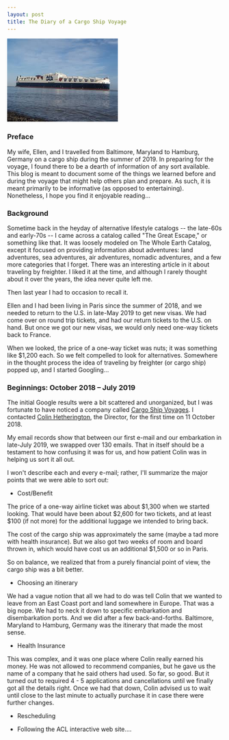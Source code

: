 ```yaml
---
layout: post
title: The Diary of a Cargo Ship Voyage
---
```


![Atlantic Sky](/images/Atlantic_Sky.jpg "Atlantic Sky")

### Preface  

My wife, Ellen, and I travelled from Baltimore, Maryland to Hamburg, Germany on a cargo ship during the summer of 2019.  In preparing for the voyage, I found there to be a dearth of information of any sort available.  This blog is meant to document some of the things we learned before and during the voyage that might help others plan and prepare.  As such, it is meant primarily to be informative (as opposed to entertaining).  Nonetheless, I hope you find it enjoyable reading...

### Background  

Sometime back in the heyday of alternative lifestyle catalogs -- the late-60s and early-70s -- I came across a catalog called "The Great Escape," or something like that. It was loosely modeled on The Whole Earth Catalog, except it focused on providing information about adventures: land adventures, sea adventures, air adventures, nomadic adventures, and a few more categories that I forget.  There was an interesting article in it about traveling by freighter.  I liked it at the time, and although I rarely thought about it over the years, the idea never quite left me.

Then last year I had to occasion to recall it.  

Ellen and I had been living in Paris since the summer of 2018, and we needed to return to the U.S. in late-May 2019 to get new visas.  We had come over on round trip tickets, and had our return tickets to the U.S. on hand.  But once we got our new visas, we would only need one-way tickets back to France.

When we looked, the price of a one-way ticket was nuts; it was something like $1,200 each.  So we felt compelled to look for alternatives.  Somewhere in the thought process the idea of traveling by freighter (or cargo ship) popped up, and I started Googling...  

### Beginnings: October 2018 – July 2019

The initial Google results were a bit scattered and unorganized, but I was fortunate to have noticed a company called [Cargo Ship Voyages](https://www.cargoshipvoyages.com).  I contacted [Colin Hetherington](https://www.linkedin.com/in/colin-hetherington-6658a17/), the Director, for the first time on 11 October 2018.  

My email records show that between our first e-mail and our embarkation in late-July 2019, we swapped over 130 emails. That in itself should be a testament to how confusing it was for us, and how patient Colin was in helping us sort it all out.

I won't describe each and every e-mail; rather, I'll summarize the major points that we were able to sort out:

* Cost/Benefit 

The price of a one-way airline ticket was about $1,300 when we started looking.  That would have been about $2,600 for two tickets, and at least $100 (if not more) for the additional luggage we intended to bring back.

The cost of the cargo ship was approximately the same (maybe a tad more with health insurance).  But we also got two weeks of room and board thrown in, which would have cost us an additional $1,500 or so in Paris.

So on balance, we realized that from a purely financial point of view, the cargo ship was a bit better.

* Choosing an itinerary  

We had a vague notion that all we had to do was tell Colin that we wanted to leave from an East Coast port and land somewhere in Europe. That was a big nope. We had to neck it down to specific embarkation and disembarkation ports.  And we did after a few back-and-forths.  Baltimore, Maryland to Hamburg, Germany was the itinerary that made the most sense.

* Health Insurance

This was complex, and it was one place where Colin really earned his money. He was not allowed to recommend companies, but he gave us the name of a company that he said others had used.  So far, so good. But it turned out to required 4 - 5 applications and cancellations until we finally got all the details right.  Once we had that down, Colin advised us to wait until close to the last minute to actually purchase it in case there were further changes.

* Rescheduling

* Following the ACL interactive web site….

